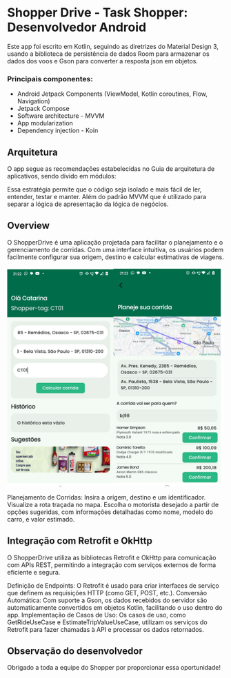 # Shopper Drive - Task Shopper: Desenvolvedor Android

Este app foi escrito em Kotlin, seguindo as diretrizes do Material Design 3, usando a biblioteca de persistência de dados Room para armazenar os dados dos voos e Gson para converter a resposta json em objetos.

### Principais componentes:

* Android Jetpack Components (ViewModel, Kotlin coroutines, Flow, Navigation)
* Jetpack Compose
* Software architecture - MVVM 
* App modularization
* Dependency injection - Koin
 
## Arquitetura

O app segue as recomendações estabelecidas no Guia de arquitetura de aplicativos, sendo divido em módulos:

Essa estratégia permite que o código seja isolado e mais fácil de ler, entender, testar e manter. Além do padrão MVVM  que é utilizado para separar a lógica de apresentação da lógica de negócios.
  
## Overview

O ShopperDrive é uma aplicação projetada para facilitar o planejamento e o gerenciamento de corridas. Com uma interface intuitiva, os usuários podem facilmente configurar sua origem, destino e calcular estimativas de viagens. 

<img src="screenshot.png" alt="screens image"/>

Planejamento de Corridas:
Insira a origem, destino e um identificador.
Visualize a rota traçada no mapa.
Escolha o motorista desejado a partir de opções sugeridas, com informações detalhadas como nome, modelo do carro, e valor estimado.


## Integração com Retrofit e OkHttp

O ShopperDrive utiliza as bibliotecas Retrofit e OkHttp para comunicação com APIs REST, permitindo a integração com serviços externos de forma eficiente e segura.

Definição de Endpoints: O Retrofit é usado para criar interfaces de serviço que definem as requisições HTTP (como GET, POST, etc.).
Conversão Automática: Com suporte a Gson, os dados recebidos do servidor são automaticamente convertidos em objetos Kotlin, facilitando o uso dentro do app.
Implementação de Casos de Uso: Os casos de uso, como GetRideUseCase e EstimateTripValueUseCase, utilizam os serviços do Retrofit para fazer chamadas à API e processar os dados retornados.

## Observação do desenvolvedor
Obrigado a toda a equipe do Shopper por proporcionar essa oportunidade!
